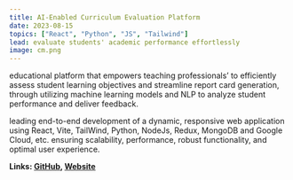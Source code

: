 ```yaml
---
title: AI-Enabled Curriculum Evaluation Platform
date: 2023-08-15
topics: ["React", "Python", "JS", "Tailwind"]
lead: evaluate students' academic performance effortlessly 
image: cm.png
---
```


educational platform that empowers teaching professionals’ to efficiently assess student learning objectives and streamline report card generation, through utilizing machine learning models and NLP to analyze student performance and deliver feedback. 

leading end-to-end development of a dynamic, responsive web application using React, Vite, TailWind, Python, NodeJs, Redux, MongoDB and Google Cloud, etc. ensuring scalability, performance, robust functionality, and optimal user experience. 


**Links: [GitHub](https://github.com/dylanhans),
[Website](https://rcproject.vercel.app/)**
